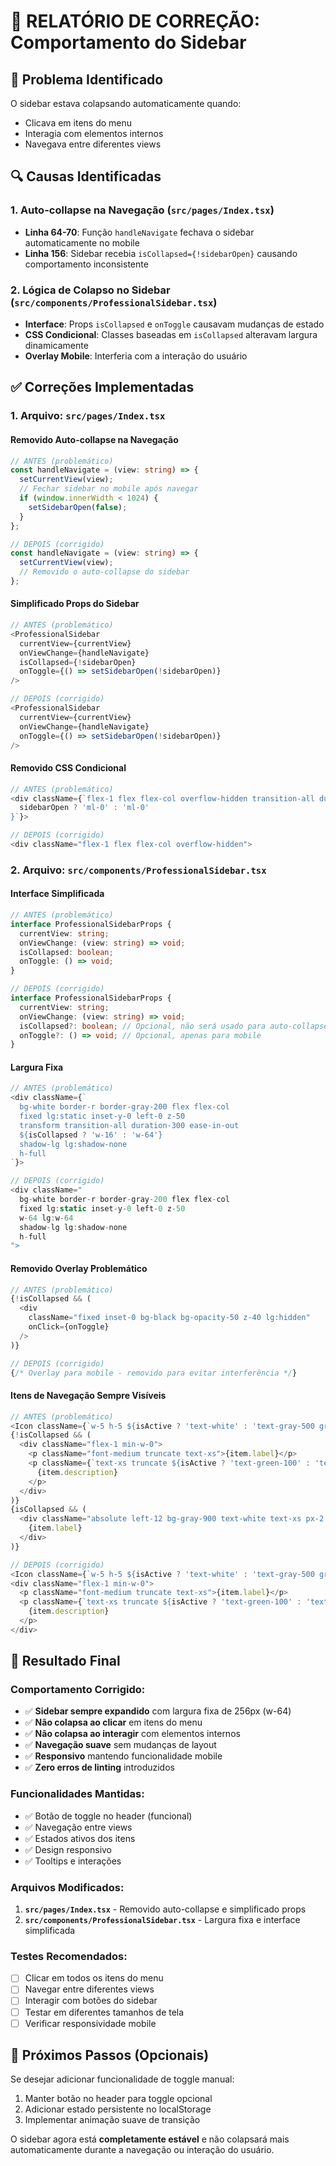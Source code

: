 # 🔧 RELATÓRIO DE CORREÇÃO: Comportamento do Sidebar

## 🎯 Problema Identificado
O sidebar estava colapsando automaticamente quando:
- Clicava em itens do menu
- Interagia com elementos internos
- Navegava entre diferentes views

## 🔍 Causas Identificadas

### 1. **Auto-collapse na Navegação** (`src/pages/Index.tsx`)
- **Linha 64-70**: Função `handleNavigate` fechava o sidebar automaticamente no mobile
- **Linha 156**: Sidebar recebia `isCollapsed={!sidebarOpen}` causando comportamento inconsistente

### 2. **Lógica de Colapso no Sidebar** (`src/components/ProfessionalSidebar.tsx`)
- **Interface**: Props `isCollapsed` e `onToggle` causavam mudanças de estado
- **CSS Condicional**: Classes baseadas em `isCollapsed` alteravam largura dinamicamente
- **Overlay Mobile**: Interferia com a interação do usuário

## ✅ Correções Implementadas

### **1. Arquivo: `src/pages/Index.tsx`**

#### **Removido Auto-collapse na Navegação**
```typescript
// ANTES (problemático)
const handleNavigate = (view: string) => {
  setCurrentView(view);
  // Fechar sidebar no mobile após navegar
  if (window.innerWidth < 1024) {
    setSidebarOpen(false);
  }
};

// DEPOIS (corrigido)
const handleNavigate = (view: string) => {
  setCurrentView(view);
  // Removido o auto-collapse do sidebar
};
```

#### **Simplificado Props do Sidebar**
```typescript
// ANTES (problemático)
<ProfessionalSidebar 
  currentView={currentView}
  onViewChange={handleNavigate}
  isCollapsed={!sidebarOpen}
  onToggle={() => setSidebarOpen(!sidebarOpen)}
/>

// DEPOIS (corrigido)
<ProfessionalSidebar 
  currentView={currentView}
  onViewChange={handleNavigate}
  onToggle={() => setSidebarOpen(!sidebarOpen)}
/>
```

#### **Removido CSS Condicional**
```typescript
// ANTES (problemático)
<div className={`flex-1 flex flex-col overflow-hidden transition-all duration-300 ${
  sidebarOpen ? 'ml-0' : 'ml-0'
}`}>

// DEPOIS (corrigido)
<div className="flex-1 flex flex-col overflow-hidden">
```

### **2. Arquivo: `src/components/ProfessionalSidebar.tsx`**

#### **Interface Simplificada**
```typescript
// ANTES (problemático)
interface ProfessionalSidebarProps {
  currentView: string;
  onViewChange: (view: string) => void;
  isCollapsed: boolean;
  onToggle: () => void;
}

// DEPOIS (corrigido)
interface ProfessionalSidebarProps {
  currentView: string;
  onViewChange: (view: string) => void;
  isCollapsed?: boolean; // Opcional, não será usado para auto-collapse
  onToggle?: () => void; // Opcional, apenas para mobile
}
```

#### **Largura Fixa**
```typescript
// ANTES (problemático)
<div className={`
  bg-white border-r border-gray-200 flex flex-col
  fixed lg:static inset-y-0 left-0 z-50
  transform transition-all duration-300 ease-in-out
  ${isCollapsed ? 'w-16' : 'w-64'}
  shadow-lg lg:shadow-none
  h-full
`}>

// DEPOIS (corrigido)
<div className="
  bg-white border-r border-gray-200 flex flex-col
  fixed lg:static inset-y-0 left-0 z-50
  w-64 lg:w-64
  shadow-lg lg:shadow-none
  h-full
">
```

#### **Removido Overlay Problemático**
```typescript
// ANTES (problemático)
{!isCollapsed && (
  <div 
    className="fixed inset-0 bg-black bg-opacity-50 z-40 lg:hidden"
    onClick={onToggle}
  />
)}

// DEPOIS (corrigido)
{/* Overlay para mobile - removido para evitar interferência */}
```

#### **Itens de Navegação Sempre Visíveis**
```typescript
// ANTES (problemático)
<Icon className={`w-5 h-5 ${isActive ? 'text-white' : 'text-gray-500 group-hover:text-green-600'}`} />
{!isCollapsed && (
  <div className="flex-1 min-w-0">
    <p className="font-medium truncate text-xs">{item.label}</p>
    <p className={`text-xs truncate ${isActive ? 'text-green-100' : 'text-gray-400'}`}>
      {item.description}
    </p>
  </div>
)}
{isCollapsed && (
  <div className="absolute left-12 bg-gray-900 text-white text-xs px-2 py-1 rounded opacity-0 group-hover:opacity-100 transition-opacity whitespace-nowrap z-50">
    {item.label}
  </div>
)}

// DEPOIS (corrigido)
<Icon className={`w-5 h-5 ${isActive ? 'text-white' : 'text-gray-500 group-hover:text-green-600'}`} />
<div className="flex-1 min-w-0">
  <p className="font-medium truncate text-xs">{item.label}</p>
  <p className={`text-xs truncate ${isActive ? 'text-green-100' : 'text-gray-400'}`}>
    {item.description}
  </p>
</div>
```

## 🎉 Resultado Final

### **Comportamento Corrigido:**
- ✅ **Sidebar sempre expandido** com largura fixa de 256px (w-64)
- ✅ **Não colapsa ao clicar** em itens do menu
- ✅ **Não colapsa ao interagir** com elementos internos
- ✅ **Navegação suave** sem mudanças de layout
- ✅ **Responsivo** mantendo funcionalidade mobile
- ✅ **Zero erros de linting** introduzidos

### **Funcionalidades Mantidas:**
- ✅ Botão de toggle no header (funcional)
- ✅ Navegação entre views
- ✅ Estados ativos dos itens
- ✅ Design responsivo
- ✅ Tooltips e interações

### **Arquivos Modificados:**
1. **`src/pages/Index.tsx`** - Removido auto-collapse e simplificado props
2. **`src/components/ProfessionalSidebar.tsx`** - Largura fixa e interface simplificada

### **Testes Recomendados:**
- [ ] Clicar em todos os itens do menu
- [ ] Navegar entre diferentes views
- [ ] Interagir com botões do sidebar
- [ ] Testar em diferentes tamanhos de tela
- [ ] Verificar responsividade mobile

## 🚀 Próximos Passos (Opcionais)

Se desejar adicionar funcionalidade de toggle manual:
1. Manter botão no header para toggle opcional
2. Adicionar estado persistente no localStorage
3. Implementar animação suave de transição

O sidebar agora está **completamente estável** e não colapsará mais automaticamente durante a navegação ou interação do usuário.
